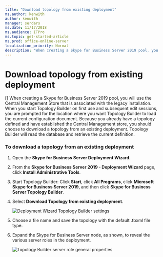 ```yaml
---
title: "Download topology from existing deployment"
ms.author: kenwith
author: kenwith
manager: serdars
ms.date: 11/17/2018
ms.audience: ITPro
ms.topic: get-started-article
ms.prod: office-online-server
localization_priority: Normal
description: "When creating a Skype for Business Server 2019 pool, you will use the Central Management Store that is associated with the legacy installation. When you start Topology Builder on first use and subsequent edit sessions, you are prompted for the location where you want Topology Builder to load the current configuration document. Because you already have a topology defined and have established the Central Management store, you should choose to download a topology from an existing deployment. Topology Builder will read the database and retrieve the current definition."
---
```


# Download topology from existing deployment
[]
When creating a Skype for Business Server 2019 pool, you will use the Central Management Store that is associated with the legacy installation. When you start Topology Builder on first use and subsequent edit sessions, you are prompted for the location where you want Topology Builder to load the current configuration document. Because you already have a topology defined and have established the Central Management store, you should choose to download a topology from an existing deployment. Topology Builder will read the database and retrieve the current definition. 
  
### To download a topology from an existing deployment

1. Open the **Skype for Business Server Deployment Wizard**.
    
2. From the **Skype for Business Server 2019 - Deployment Wizard** page, click **Install Administrative Tools**.
    
3. Start Topology Builder: Click **Start**, click **All Programs**, click **Microsoft Skype for Business Server 2019**, and then click **Skype for Business Server Topology Builder**.
    
4. Select **Download Topology from existing deployment**.
    
     ![Deployment Wizard Topology Builder settings](../../media/migration_lyncserver_2013_downloadtopology.JPG)
  
5. Choose a file name and save the topology with the default .tbxml file type.
    
6. Expand the Skype for Business Server node, as shown, to reveal the various server roles in the deployment.
    
     ![Topology Builder server role general properties](../../media/migration_lyncserver_2013_tb_prepool_deployment.JPG)
  

